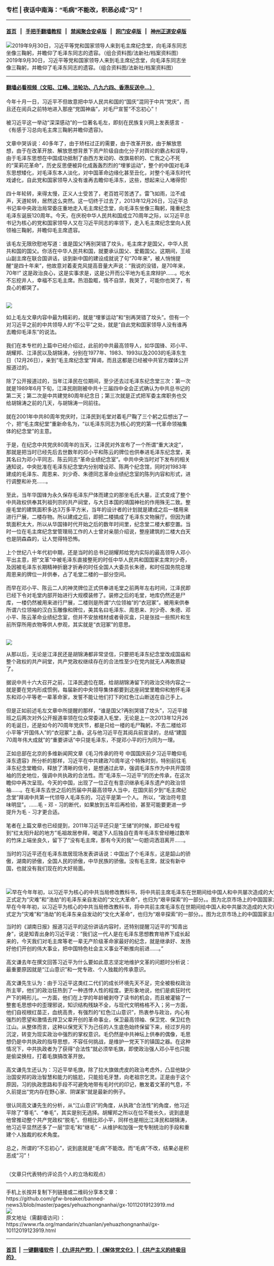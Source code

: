 ### 专栏 | 夜话中南海：“毛病”不能改，积恶必成“习”！
------------------------

#### [首页](https://github.com/gfw-breaker/banned-news3/blob/master/README.md) &nbsp;&nbsp;|&nbsp;&nbsp; [手把手翻墙教程](https://github.com/gfw-breaker/guides/wiki) &nbsp;&nbsp;|&nbsp;&nbsp; [禁闻聚合安卓版](https://github.com/gfw-breaker/bn-android) &nbsp;&nbsp;|&nbsp;&nbsp; [网门安卓版](https://github.com/oGate2/oGate) &nbsp;&nbsp;|&nbsp;&nbsp; [神州正道安卓版](https://github.com/SzzdOgate/update) 



<div id="headerimg">
 <img alt="2019年9月30日，习近平等党和国家领导人来到毛主席纪念堂，向毛泽东同志坐像三鞠躬，并瞻仰了毛泽东同志的遗容。（组合资料图/法新社/档案资料图）" src="https://www.rfa.org/mandarin/yataibaodao/zhengzhi/ql1-09302019071114.html/Untitled-1.jpg/@@images/9a21f083-3c08-44f9-8f15-ae8819ba3db6.jpeg" title="2019年9月30日，习近平等党和国家领导人来到毛主席纪念堂，向毛泽东同志坐像三鞠躬，并瞻仰了毛泽东同志的遗容。（组合资料图/法新社/档案资料图）"/>
 <div id="headerimgcontents">
  <div id="headerimgcaption">
   <span>
    2019年9月30日，习近平等党和国家领导人来到毛主席纪念堂，向毛泽东同志坐像三鞠躬，并瞻仰了毛泽东同志的遗容。（组合资料图/法新社/档案资料图）
   </span>
   <!-- zoomattribute -->
  </div>
  <!-- headerimgcaption -->
 </div>
 <!-- headerimagecontents -->
</div>

<hr/>


#### [翻墙必看视频（文昭、江峰、法轮功、八九六四、香港反送中...）](https://github.com/gfw-breaker/banned-news3/blob/master/pages/links.md)

<div id="storytext">
 <div>
  <div class="slot_header">
  </div>
 </div>
 <p>
  今年十月一日，习近平不但故意把中华人民共和国的“国庆”混同于中共“党庆”，而且还在阅兵之前特地进入那座“党国神庙”，对毛尸宣誓“不忘初心”！
  <br/>
  <br/>
  被习近平这一举动“深深感动”的一位著名毛左，即刻在民族复兴网上发表感言 - 《有感于习总向毛主席三鞠躬并瞻仰遗容》。
  <br/>
  <br/>
  文章中哭诉说：40多年了，由于矫枉过正的需要，由于改革开放，由于解放思想，由于在改革开放、解放思想背景下资产阶级自由化分子对舆论的霸占和误导，由于毛泽东思想在中国成功抵制了由西方发动的、改旗易帜的、亡我之心不死的“茉莉花革命”，历史反思便被异化成轰轰烈烈的“埋爹运动”，整个的中国对毛泽东思想矮化，对毛泽东本人淡化，对中国革命边缘化甚至丑化，对整个毛泽东时代戏谑化，自此党和国家领导人没有谁再去瞻仰毛泽东，这些，想起来让人堵得慌!
  <br/>
  <br/>
  四十年轮转，来得太慢，正义人士受苦了，老百姓可苦透了。雷飞如雨，泣不成声，天道轮转，居然这么突然。这一切终于过去了，2013年12月26日，习近平总书记率中央政治局常委庄重地走入毛主席纪念堂，向毛泽东坐像三鞠躬，隆重纪念毛泽东诞辰120周年。今天，在庆祝中华人民共和国成立70周年之际，以习近平总书记为核心的党和国家领导人又在习近平同志的率领下，走入毛主席纪念堂向人民领袖三鞠躬，并瞻仰毛主席遗容。
  <br/>
  <br/>
  该毛左无限欣慰地写道：谁是国父?再别哭错了坟头，毛主席才是国父，中华人民共和国的国父。你活在中华人民共和国，就要承认国父、爱戴国父。这期间，王岐山副主席在联合国讲话，谈到新中国的建设成就说了句“70年来”，被人悄悄提醒“是四十年来”，他故意对着麦克风提高音量大声说：“我说的没错，是70年来，70年!” 这是政治良心，这是实事求是，这是公开而公平地为毛主席辩护……。吃水不忘挖井人，幸福不忘毛主席。热泪盈眶，情不自禁，我哭了，可能你也哭了，有良心的都哭了。
 </p>
 <p>
  <br/>
  <img class="image-inline captioned" src="../../../../resolveuid/7733545a-a470-40b0-a7b4-375189433fe5"/>
 </p>
 <p>
  如上毛左文章内容中最为精彩的，就是“埋爹运动”和“别再哭错了坟头”。但有一个对习近平之前的中共领导人的“不公平”之处，就是“自此党和国家领导人没有谁再去瞻仰毛泽东”的说法。
  <br/>
  <br/>
  我们在本专栏的上篇中已经介绍过，此前的中共最高领导人，如华国锋、邓小平、胡耀邦、江泽民以及胡锦涛，分别在1977年、1983、1993以及2003的毛泽东生日（12月26日），亲到“毛主席纪念堂”拜谒，而且这都是已经被中共官方媒体公开报道过的。
  <br/>
  <br/>
  除了公开报道过的，当年江泽民在位期间，至少还去过毛泽东纪念堂三次：第一次就是1989年6月下旬，江泽民刚刚被中共十三届四中全会正式确认为中共总书记的第二天；第二次是中共建党80周年纪念日；第三次就是正式把军委主席职务也交给胡锦涛之前的几天，与胡锦涛一同前往。
  <br/>
  <br/>
  就在2001年中共80周年党庆时，江泽民到毛堂对着毛尸鞠了三个躬之后想出了一个，把“毛主席纪堂”重新命名为，“以毛泽东同志为核心的党的第一代革命领袖集体的纪念堂”的主意。
  <br/>
  <br/>
  于是，在纪念中共党庆80周年的当天，江泽民对外宣布了一个所谓“重大决定”，那就是把当时已经先后去世数年的邓小平和陈云的牌位也供奉进毛泽东纪念堂，美其名曰为邓小平同志、陈云同志“革命业绩纪念室”。中共中央当时对下发布的相关通知说，中央批准在毛泽东纪念堂内分别增设邓、陈两个纪念馆，同时对1983年建成的毛泽东、周恩来、刘少奇、朱德同志革命业绩纪念室的陈列内容和形式，进行调整和补充……。
  <br/>
  <br/>
  至此，当年华国锋为永久保存毛泽东尸体而建立的那坐毛氏大墓，正式变成了整个中共政权供奉其列祖列宗的共产祠堂，与大日本国的靖国神社的作用殊无二致。整座毛堂的建筑面积多达3万多平方米，当年的设计者的计划就是建成之后一楼用来进行尸展，二楼存物。所以建成之后，即把二楼搞成了毛泽东文物展厅。但因为建筑面积太大，所以从华国锋时代开始之后的数年时间里，纪念堂二楼大都空置。当时一位在毛主席纪念堂管理局工作的人士曾对亲朋介绍说，整座建筑的二楼大白天也是阴森森的，让人觉得特恐怖。
  <br/>
  <br/>
  上个世纪八十年代初中期，还是当时的总书记胡耀邦给党内实际的最高领导人邓小平出主意，把“文革”中被毛泽东直接整死的时任中华人民共和国国家主席刘少奇，及因被毛泽东长期精神折磨才折寿的时任全国人大委员长朱德，和时任国务院总理周恩来的牌位一并供奉，占了毛堂二楼的一部分空间。
  <br/>
  <br/>
  而早在邓小平、陈云二人的神灵牌位正式供奉进毛堂之前两年左右时间，江泽民即已经下令对毛堂内部开始进行大规模装修了。装修之后的毛堂，地库仍然还是尸库，一楼仍然被用来进行尸展，二楼则是所谓“六位领袖”的“衣冠冢”。被用来供奉所谓六位领袖的汉白玉雕像和牌位，美其名曰毛泽东、周恩来、刘少奇、朱德、邓小平、陈云革命业绩纪念室，但并不安放棺材或者骨灰盒，只是张挂一些照片和生前所穿所用衣物等供人参观，其实就是“衣冠冢”的意思。
 </p>
 <p>
  <br/>
  <img class="image-inline captioned" src="../../../../resolveuid/bd8310b0-eeed-4e69-b3de-08472b7eb767"/>
 </p>
 <p>
  从那以后，无论是江泽民还是胡锦涛都非常坚信，只要把毛泽东纪念堂改成国庙和整个政权的共产祠堂，共产党政权继续存在的合法性至少在党内就无人再敢质疑了。
  <br/>
  <br/>
  据说中共十六大召开之前，江泽民退位在既，给胡胡锦涛留下的政治交待内容之一就是要在党内形成惯例，每届新的中央领导集体都要到这座祠堂里瞻仰和勉怀毛泽东和邓小平等老一辈革命家，发誓不能让他们打下的红色江山断送在自己手上。
  <br/>
  <br/>
  但是正如前述毛左文章中所提醒的那样，“谁是国父?再别哭错了坟头”，习近平接班之后两次对外公开报道率领在位众常委进入毛堂，无论是上一次2013年12月26的毛诞日，还是如今的70周年党庆节，都是只给一楼的毛尸鞠躬，不去二楼给邓小平等“开国伟人”的“衣冠冢”上香。这与他习近平在其阅兵前宣读的，总结“建国70周年伟大成就”的“重要讲话”中只提毛泽东，不提邓小平的行为同为一理。
  <br/>
  <br/>
  正如总部在北京的多维新闻网文章《毛习传承的符号 中国国庆前夕习近平瞻仰毛泽东遗容》所分析的那样，习近平在中共建政70周年这个特殊时刻，特别前往毛泽东纪念堂瞻仰，释放了清晰的信号，是想通过此举，强调毛泽东作为中共开国领袖的历史地位，强调中共执政的合法性。而“毛泽东—习近平”的历史传承，在这次瞻仰中再次呈现。今天的中国，出现了一位正在有意识继承毛泽东遗产的政治领袖……。在毛泽东去世之后的历届中共最高领导人当中，在国庆前夕到“毛主席纪念堂”拜谒中共第一代领导人毛泽东的，习近平是第一个人。 所以，“政治符号意味明显”。……毛 - 邓 - 习的断代，如果放到五年后再检验，甚至可能要更进一步提升为毛 - 习才更合适。
  <br/>
  <br/>
  笔者在上篇文章也已经提到，2011年习近平还只是“王储”的时候，即已经专程到“红太阳升起的地方”毛祖故居参拜，喝退下人后独自在青年毛泽东曾经睡过数年的竹床上端坐良久，留下了“没有毛主席，那有今天的我”一句题词洒泪离开……。
  <br/>
  <br/>
  当时的习近平还在毛泽东故居现场发表讲话说：中国出了个毛泽东，这是韶山的骄傲，湖南的骄傲，全国人民的骄傲，中华民族的骄傲。没有毛主席，就没有新中国，也就没有我们现在的大好局面。
 </p>
 <p>
  <br/>
  <div class="image-inline captioned" style="width:985px;">
   <div style="width:985px;">
    <img alt="早在今年年初，以习近平为核心的中共当局修改教科书，将中共前主席毛泽东在世期间给中国人和中共屡次造成的大灾难称为“艰辛探索”，尤其是将中共先前正式定为“灾难”和“浩劫”的毛泽东亲自发动的“文化大革命”，也归为“艰辛探索”的一部分。。图为北京市场上的中国国家主席习近平像和毛泽东像。（AFP图片）" src="https://www.rfa.org/mandarin/zhuanlan/fuyouluntan/women-09142018161701.html/43C9-B86A-5AD90EC88F85_s.jpg" title="早在今年年初，以习近平为核心的中共当局修改教科书，将中共前主席毛泽东在世期间给中国人和中共屡次造成的大灾难称为“艰辛探索”，尤其是将中共先前正式定为“灾难”和“浩劫”的毛泽东亲自发动的“文化大革命”，也归为“艰辛探索”的一部分。。图为北京市场上的中国国家主席习近平像和毛泽东像。（AFP图片）"/>
   </div>
   <div class="image-caption">
    <span style="width:985px;">
     早在今年年初，以习近平为核心的中共当局修改教科书，将中共前主席毛泽东在世期间给中国人和中共屡次造成的大灾难称为“艰辛探索”，尤其是将中共先前正式定为“灾难”和“浩劫”的毛泽东亲自发动的“文化大革命”，也归为“艰辛探索”的一部分。。图为北京市场上的中国国家主席习近平像和毛泽东像。（AFP图片）
    </span>
    <span class="copyright">
    </span>
   </div>
  </div>
 </p>
 <p>
  当时的《湖南日报》报道习近平的这份讲话内容时，还特别提醒习近平的“知青出身”，说是知青出身的习近平说：“我们这一代人是在毛泽东思想教育培养下成长起来的，今天我们对毛主席等老一辈无产阶级革命家最好的纪念，就是继承好、发扬好他们开创的伟大事业，把中国特色社会主义事业不断推向前进……。”
  <br/>
  <br/>
  高文谦去年在撰文回答习近平为什么要如此意志坚定地维护文革的问题时分析说：最重要原因就是“江山意识”和一党专政、个人独裁的传承意识。
  <br/>
  <br/>
  高文谦先生认为：由于习近平这类红二代们的成长环境先天不足，完全被极权政治所主宰，他们的政治狂热到了一种违悖人性的程度。更形象地说，他们是疯狂时代产下的畸形儿。一方面，他们在上学的年龄被剥夺了读书的机会，而且被灌输了一整套毛思想中的歪理邪说，知识结构残缺不全，与现代文明格格不入；另一方面，他们自视根红苗正，血统高贵，有强烈的“红色江山意识”，热衷参与政治，内心有强烈的愿望和激情去捍卫父辈开创的革命事业，保卫最高领袖、保卫党、保卫红色江山。从整体而言，这种以保党天下为己任的人生底色始终保留下来，经过岁月的沉淀，转变为现实政治中强烈的掌权意识。毛仍然是中共神坛上供奉的偶像，毛思想仍是中共执政的指导思想，不容任何挑战，是维护一党天下的镇国之器。在这种情况下，中共执政者为了获得“合法性”就必须举毛旗，即使政治强人邓小平也只能是偷梁换柱，打着毛旗搞改革开放。
  <br/>
  <br/>
  高文谦先生还认为：习近平举毛旗，除了拉大旗做虎皮的政治考虑外，凸显他缺少治国安邦的政治智慧和能力的尴尬，只能拾毛牙慧，向老祖宗乞灵。正是由于这个原因，习的执政思路和手段不可避免地带有毛时代的印记，散发着文革的气息，不久前提出“党内存在野心家、阴谋家”就是最新的例子。
  <br/>
  <br/>
  很认同高文谦先生的分析，从“江山意识”的角度，从执政“合法性”的角度，他习近平除了“尊毛”、“奉毛”，其实是别无选择。胡耀邦之所以在位不能长久，说到底是他曾推动整个共产党政权“脱毛”。但相比邓小平，同样也是相比江泽民和胡锦涛，他习近平显然还多了一层“崇毛”和“继毛” - 从维护和加强一党专制统治的手段和重建个人独裁的权术角度。
  <br/>
  <br/>
  总之，所谓的“不忘初心”，说到底就是“毛病”不能改。而“毛病”不改，结果必是积恶成“习”！
 </p>
 <p>
  <br/>
  （文章只代表特约评论员个人的立场和观点）
 </p>
</div>

<hr/>
手机上长按并复制下列链接或二维码分享本文章：<br/>
https://github.com/gfw-breaker/banned-news3/blob/master/pages/yehuazhongnanhai/gx-10112019123919.md <br/>
<a href='https://github.com/gfw-breaker/banned-news3/blob/master/pages/yehuazhongnanhai/gx-10112019123919.md'><img src='https://github.com/gfw-breaker/banned-news3/blob/master/pages/yehuazhongnanhai/gx-10112019123919.md.png'/></a> <br/>
原文地址（需翻墙访问）：https://www.rfa.org/mandarin/zhuanlan/yehuazhongnanhai/gx-10112019123919.html


------------------------
#### [首页](https://github.com/gfw-breaker/banned-news3/blob/master/README.md) &nbsp;|&nbsp; [一键翻墙软件](https://github.com/gfw-breaker/nogfw/blob/master/README.md) &nbsp;| [《九评共产党》](https://github.com/gfw-breaker/9ping.md/blob/master/README.md#九评之一评共产党是什么) | [《解体党文化》](https://github.com/gfw-breaker/jtdwh.md/blob/master/README.md) | [《共产主义的终极目的》](https://github.com/gfw-breaker/gczydzjmd.md/blob/master/README.md)


<img src='http://gfw-breaker.win/banned-news3/pages/yehuazhongnanhai/gx-10112019123919.md' width='0px' height='0px'/>
